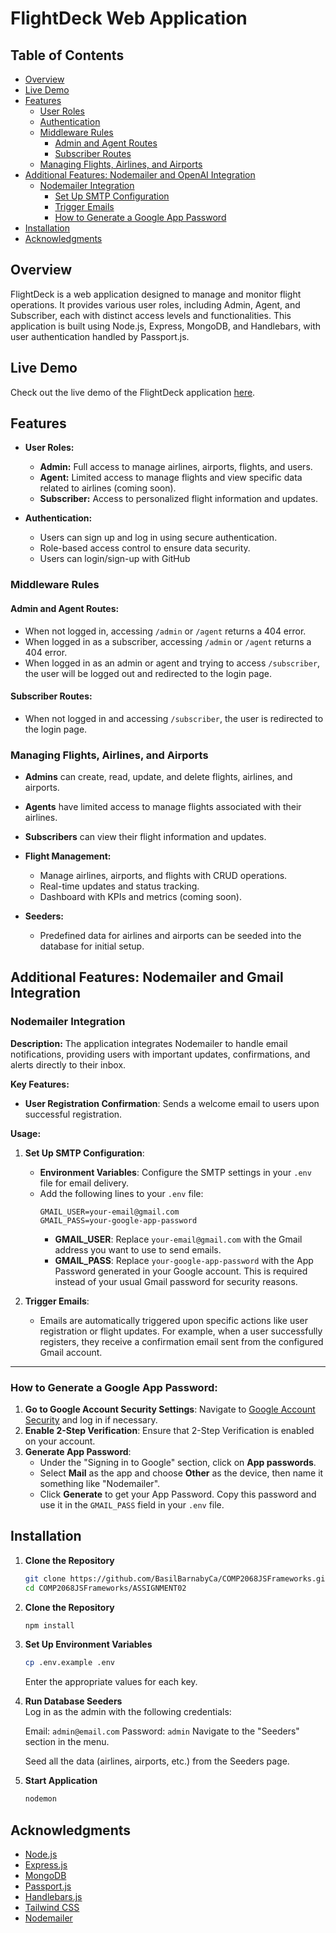 # FlightDeck Web Application

## Table of Contents
- [Overview](#overview)
- [Live Demo](#live-demo)
- [Features](#features)
  - [User Roles](#user-roles)
  - [Authentication](#authentication)
  - [Middleware Rules](#middleware-rules)
    - [Admin and Agent Routes](#admin-and-agent-routes)
    - [Subscriber Routes](#subscriber-routes)
  - [Managing Flights, Airlines, and Airports](#managing-flights-airlines-and-airports)
- [Additional Features: Nodemailer and OpenAI Integration](#additional-features-nodemailer-and-openai-integration)
  - [Nodemailer Integration](#nodemailer-integration)
    - [Set Up SMTP Configuration](#set-up-smtp-configuration)
    - [Trigger Emails](#trigger-emails)
    - [How to Generate a Google App Password](#how-to-generate-a-google-app-password)
- [Installation](#installation)
- [Acknowledgments](#acknowledgments)

## Overview

FlightDeck is a web application designed to manage and monitor flight operations. It provides various user roles, including Admin, Agent, and Subscriber, each with distinct access levels and functionalities. This application is built using Node.js, Express, MongoDB, and Handlebars, with user authentication handled by Passport.js.

## Live Demo

Check out the live demo of the FlightDeck application [here](https://flightdeck-web-app.azurewebsites.net).

## Features
- **User Roles:** 
  - **Admin:** Full access to manage airlines, airports, flights, and users.
  - **Agent:** Limited access to manage flights and view specific data related to airlines (coming soon).
  - **Subscriber:** Access to personalized flight information and updates.

- **Authentication:** 
  - Users can sign up and log in using secure authentication.
  - Role-based access control to ensure data security.
  - Users can login/sign-up with GitHub

### Middleware Rules

#### Admin and Agent Routes:

- When not logged in, accessing `/admin` or `/agent` returns a 404 error.
- When logged in as a subscriber, accessing `/admin` or `/agent` returns a 404 error.
- When logged in as an admin or agent and trying to access `/subscriber`, the user will be logged out and redirected to the login page.

#### Subscriber Routes:

- When not logged in and accessing `/subscriber`, the user is redirected to the login page.

### Managing Flights, Airlines, and Airports

- **Admins** can create, read, update, and delete flights, airlines, and airports.
- **Agents** have limited access to manage flights associated with their airlines.
- **Subscribers** can view their flight information and updates.

- **Flight Management:**
  - Manage airlines, airports, and flights with CRUD operations.
  - Real-time updates and status tracking.
  - Dashboard with KPIs and metrics (coming soon).

- **Seeders:**
  - Predefined data for airlines and airports can be seeded into the database for initial setup.

## Additional Features: Nodemailer and Gmail Integration

### Nodemailer Integration

**Description:**
The application integrates Nodemailer to handle email notifications, providing users with important updates, confirmations, and alerts directly to their inbox.

**Key Features:**
- **User Registration Confirmation**: Sends a welcome email to users upon successful registration.

**Usage:**

1. **Set Up SMTP Configuration**:
   - **Environment Variables**: Configure the SMTP settings in your `.env` file for email delivery.
   - Add the following lines to your `.env` file:
     ```plaintext
     GMAIL_USER=your-email@gmail.com
     GMAIL_PASS=your-google-app-password
     ```
     - **GMAIL_USER**: Replace `your-email@gmail.com` with the Gmail address you want to use to send emails.
     - **GMAIL_PASS**: Replace `your-google-app-password` with the App Password generated in your Google account. This is required instead of your usual Gmail password for security reasons.

2. **Trigger Emails**:
   - Emails are automatically triggered upon specific actions like user registration or flight updates. For example, when a user successfully registers, they receive a confirmation email sent from the configured Gmail account.

---

### How to Generate a Google App Password:

1. **Go to Google Account Security Settings**: Navigate to [Google Account Security](https://myaccount.google.com/security) and log in if necessary.
2. **Enable 2-Step Verification**: Ensure that 2-Step Verification is enabled on your account.
3. **Generate App Password**:
   - Under the "Signing in to Google" section, click on **App passwords**.
   - Select **Mail** as the app and choose **Other** as the device, then name it something like "Nodemailer".
   - Click **Generate** to get your App Password. Copy this password and use it in the `GMAIL_PASS` field in your `.env` file.


## Installation
1. **Clone the Repository**		
   ```bash
   git clone https://github.com/BasilBarnabyCa/COMP2068JSFrameworks.git
   cd COMP2068JSFrameworks/ASSIGNMENT02

2. **Clone the Repository**		
   ```bash
   npm install		

3. **Set Up Environment Variables**		
   ```bash
   cp .env.example .env
   ```
   Enter the appropriate values for each key.

4. **Run Database Seeders**		
	Log in as the admin with the following credentials:

	Email: `admin@email.com`
	Password: `admin`
	Navigate to the "Seeders" section in the menu.

	Seed all the data (airlines, airports, etc.) from the Seeders page.

5. **Start Application**		
   ```bash
   nodemon

## Acknowledgments

- [Node.js](https://nodejs.org/)
- [Express.js](https://expressjs.com/)
- [MongoDB](https://www.mongodb.com/)
- [Passport.js](http://www.passportjs.org/)
- [Handlebars.js](https://handlebarsjs.com/)
- [Tailwind CSS](https://tailwindcss.com/)
- [Nodemailer](https://nodemailer.com/.com/)